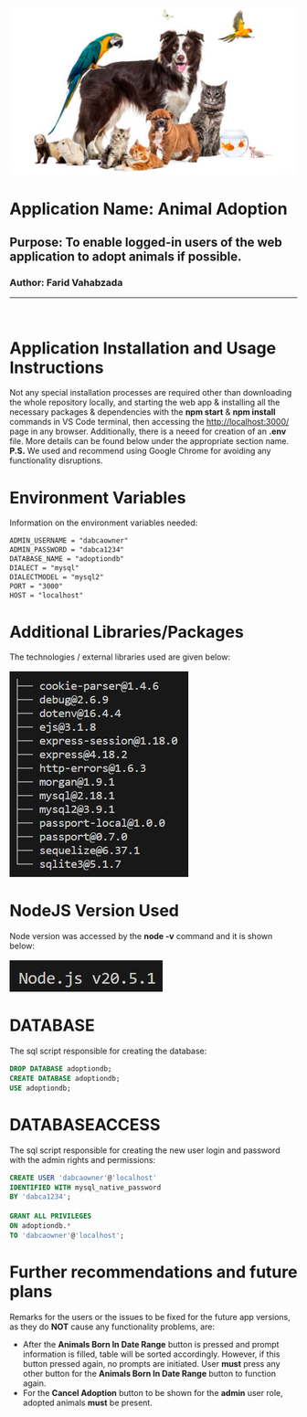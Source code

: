 ![Brand Logo](/public/img/home.png) 
 
# Application Name: **Animal Adoption**
## Purpose: **To enable logged-in users of the web application to adopt animals if possible.**
### Author: **Farid Vahabzada**

---

&nbsp;

# Application Installation and Usage Instructions
Not any special installation processes are required other than downloading the whole repository locally, and starting the web app & installing all the necessary packages & dependencies with the **npm start** & **npm install** commands in VS Code terminal, then accessing the [http://localhost:3000/](http://localhost:3000/) page in any browser. Additionally, there is a neeed for creation of an **.env** file. More details can be found below under the appropriate section name.\
**P.S.** We used and recommend using Google Chrome for avoiding any functionality disruptions.

# Environment Variables
Information on the environment variables needed:
```
ADMIN_USERNAME = "dabcaowner"
ADMIN_PASSWORD = "dabca1234"
DATABASE_NAME = "adoptiondb"
DIALECT = "mysql"
DIALECTMODEL = "mysql2"
PORT = "3000"
HOST = "localhost"
```

# Additional Libraries/Packages
The technologies / external libraries used are given below:\
\
![Packages](/public/img/packages.png)
# NodeJS Version Used
Node version was accessed by the **node -v** command and it is shown below:\
\
![Node Version](/public/img/node.png)

# DATABASE
The sql script responsible for creating the database:
```sql
DROP DATABASE adoptiondb;
CREATE DATABASE adoptiondb;
USE adoptiondb;
```

# DATABASEACCESS
The sql script responsible for creating the new user login and password with the admin rights and permissions:
```sql
CREATE USER 'dabcaowner'@'localhost'
IDENTIFIED WITH mysql_native_password
BY 'dabca1234';

GRANT ALL PRIVILEGES
ON adoptiondb.*
TO 'dabcaowner'@'localhost';
```

# Further recommendations and future plans

Remarks for the users or the issues to be fixed for the future app versions, as they do **NOT** cause any functionality problems, are: 
+ After the **Animals Born In Date Range** button is pressed and prompt information is filled, table will be sorted accordingly. However, if this button pressed again, no prompts are initiated. User **must** press any other button for the **Animals Born In Date Range** button to function again.
+ For the **Cancel Adoption** button to be shown for the **admin** user role, adopted animals **must** be present.
